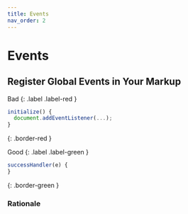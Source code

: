 ```yaml
---
title: Events
nav_order: 2
---
```


# Events

## Register Global Events in Your Markup

Bad
{: .label .label-red }

```js
initialize() {
  document.addEventListener(...);
}
```
{: .border-red }

Good
{: .label .label-green }

```js
successHandler(e) {
}
```
{: .border-green }

### Rationale



